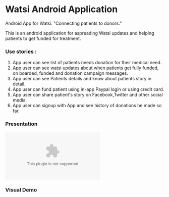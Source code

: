 
Watsi Android Application
===============

Android App for Watsi. "Connecting patients to donors."

This is an android application for aspreading Watsi updates and helping patients to get funded for treatment.

### Use stories :
1. App user can see list of patients needs donation for their medical need.
2. App user can see watsi updates about when patients get fully funded, on boarded, funded and donation campaign messages.
3. App user can see Patients details and know about patients story in detail.
4. App user can fund patient using in-app Paypal login or using credit card.
5. App user can share  patient's story on Facebook,Twitter and other social media.
6. App user can signup with App and see history of donations he made so far.

### Presentation 
![Video Walkthrough](docs/Watsi.pptx)

### Visual Demo
